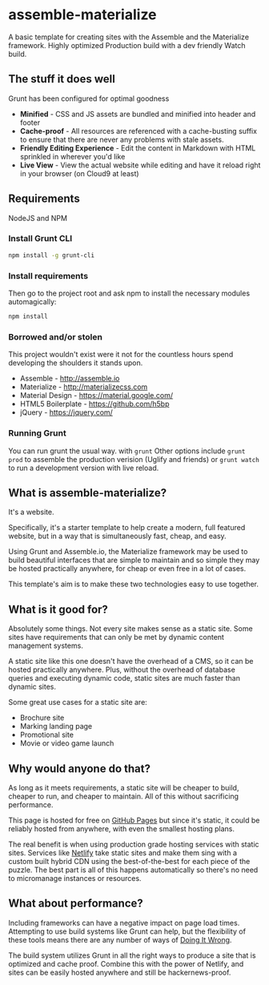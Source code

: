 # assemble-materialize
A basic template for creating sites with the Assemble and the Materialize framework. Highly optimized Production build with a dev friendly Watch build.

## The stuff it does well
Grunt has been configured for optimal goodness
* **Minified** - CSS and JS assets are bundled and minified into header and footer
* **Cache-proof** - All resources are referenced with a cache-busting suffix to ensure that there are never any problems with stale assets.
* **Friendly Editing Experience** - Edit the content in Markdown with  HTML sprinkled in wherever you'd like
* **Live View** - View the actual website while editing and have it reload right in your browser (on Cloud9 at least)

## Requirements

NodeJS and NPM

### Install Grunt CLI

```bash
npm install -g grunt-cli
```

### Install requirements
Then go to the project root and ask npm to install the necessary modules automagically:

```bash
npm install
```

### Borrowed and/or stolen
This project wouldn't exist were it not for the countless hours spend developing 
the shoulders it stands upon.

- Assemble - http://assemble.io
- Materialize - http://materializecss.com
- Material Design - https://material.google.com/
- HTML5 Boilerplate - https://github.com/h5bp
- jQuery - https://jquery.com/

### Running Grunt

You can run grunt the usual way. with ```grunt``` Other options 
include ```grunt prod``` to assemble the production verision (Uglify and friends) or
```grunt watch``` to run a development version with live reload.

What is assemble-materialize?
--------------------------

It's a website.

Specifically, it's a starter template to help create a modern,
full featured website, but in a way that is simultaneously fast, cheap, and easy.

Using Grunt and Assemble.io, the Materialize framework may be used to build
beautiful interfaces that are simple to maintain and so simple they may be
hosted practically anywhere, for cheap or even free in a lot of cases.

This template's aim is to make these two technologies easy to use together.

What is it good for?
-----------------------------

Absolutely some things. Not every site makes sense as a static site. Some
sites have requirements that can only be met by dynamic content management 
systems. 

A static site like this one doesn't have the overhead of a CMS, so it can be
hosted practically anywhere. Plus, without the overhead of database queries and
executing dynamic code, static sites are much faster than dynamic sites.

Some great use cases for a static site are:

- Brochure site
- Marking landing page
- Promotional site
- Movie or video game launch

Why would anyone do that?
-------------------

As long as it meets requirements, a static site will be cheaper to build,
cheaper to run, and cheaper to maintain. All of this without sacrificing 
performance. 

This page is hosted for free on [GitHub Pages](https://pages.github.com) but
since it's static, it could be reliably hosted from anywhere, with even the 
smallest hosting plans.

The real benefit is when using production grade hosting services with static
sites. Services like [Netlify](http://www.netlify.com) take static sites and
make them sing with a custom built hybrid CDN using the best-of-the-best for
each piece of the puzzle. The best part is all of this happens automatically
so there's no need to micromanage instances or resources.

What about performance?
--------------------

Including frameworks can have a negative impact on page load times. Attempting
to use build systems like Grunt can help, but the flexibility of these tools
means there are any number of ways of [Doing It Wrong](http://doingitwrong.com).

The build system utilizes Grunt in all the right ways to produce a site that is
optimized and cache proof. Combine this with the power of Netlify, and sites
can be easily hosted anywhere and still be hackernews-proof.
